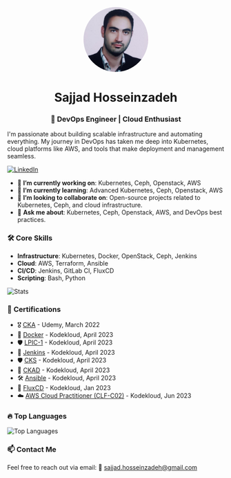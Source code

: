 <div align="center">
<img src="./30774845.jpeg" alt="Profile Photo" width="150" style="border-radius: 50%;" />

# Sajjad Hosseinzadeh

### 🚀 DevOps Engineer | Cloud Enthusiast
</div>
I'm passionate about building scalable infrastructure and automating everything. My journey in DevOps has taken me deep into Kubernetes, cloud platforms like AWS, and tools that make deployment and management seamless.

[![LinkedIn](https://img.shields.io/badge/linkedin-%230077B5.svg?style=for-the-badge&logo=linkedin&logoColor=white)](https://www.linkedin.com/in/sajjad-hosseinzadeh88)

- 🔭 **I’m currently working on**: Kubernetes, Ceph, Openstack, AWS
- 🌱 **I’m currently learning**: Advanced Kubernetes, Ceph, Openstack, AWS
- 👯 **I’m looking to collaborate on**: Open-source projects related to Kubernetes, Ceph, and cloud infrastructure.
- 💬 **Ask me about**: Kubernetes, Ceph, Openstack, AWS, and DevOps best practices.

### 🛠️ **Core Skills**
- **Infrastructure**: Kubernetes, Docker, OpenStack, Ceph, Jenkins
- **Cloud**: AWS, Terraform, Ansible
- **CI/CD**: Jenkins, GitLab CI, FluxCD
- **Scripting**: Bash, Python

![Stats](https://github-readme-stats.vercel.app/api?username=Sajjadhz&include_all_commits=true&theme=merko)

### 📜 **Certifications**

- 🎖️ [CKA](https://www.udemy.com/certificate/UC-b749990f-822c-4fe3-964a-d14057d8f498/) - Udemy, March 2022
- 🐳 [Docker](https://kodekloud.com/certificate-verification/7C87EE6FCE-7A6978CF2C-7A694A4580/) - Kodekloud, April 2023
- 🛡️ [LPIC-1](https://kodekloud.com/certificate-verification/7C87EE6FCE-2D120D1B77A5-7A694A4580/) - Kodekloud, April 2023
- 🧩 [Jenkins](https://kodekloud.com/certificate-verification/7C87EE6FCE-85F5BEB23D-7A694A4580/) - Kodekloud, April 2023
- 🛡️ [CKS](https://kodekloud.com/certificate-verification/7C87EE6FCE-7C8DC6B70C-7A694A4580/) - Kodekloud, April 2023
- 🎯 [CKAD](https://kodekloud.com/certificate-verification/7C87EE6FCE-7A6978F519-7A694A4580/) - Kodekloud, April 2023
- 🛠️ [Ansible](https://kodekloud.com/certificate-verification/7C87EE6FCE-7A69783224-7A694A4580/) - Kodekloud, April 2023
- 🌊 [FluxCD](https://kodekloud.com/certificate-verification/2D16BB383DC9-2EE60A809861-2D16B50550A3/) - Kodekloud, Jan 2023
- ☁️ [AWS Cloud Practitioner (CLF-C02)](https://kodekloud.com/certificate-verification/2D16BB383DC9-2EE3B03285CD-2D16B50550A3/) - Kodekloud, Jun 2023

### 🔥 **Top Languages**
![Top Languages](https://github-readme-stats.vercel.app/api/top-langs/?username=Sajjadhz&layout=compact&theme=radical)

### 📫 **Contact Me**

Feel free to reach out via email: 📧 [sajjad.hosseinzadeh@gmail.com](mailto:sajjad.hosseinzadeh@gmail.com)
